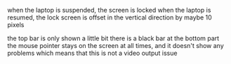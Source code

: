 when the laptop is suspended, the screen is locked
when the laptop is resumed, the lock screen is offset in the vertical direction by maybe 10 pixels

the top bar is only shown a little bit
there is a black bar at the bottom part
the mouse pointer stays on the screen at all times, and it doesn't show any problems
which means that this is not a video output issue

